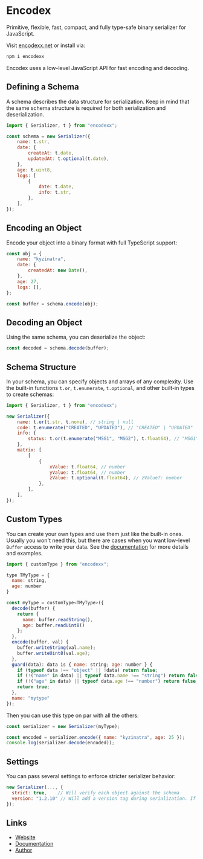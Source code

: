# Encodex

Primitive, flexible, fast, compact, and fully type-safe binary serializer for JavaScript.

Visit [encodexx.net](https://encodexx.net) or install via:

```bash
npm i encodexx
```

Encodex uses a low-level JavaScript API for fast encoding and decoding.

## Defining a Schema

A schema describes the data structure for serialization. Keep in mind that the same schema structure is required for both serialization and deserialization.

```js
import { Serializer, t } from "encodexx";

const schema = new Serializer({
	name: t.str,
	date: {
		createAt: t.date,
		updatedAt: t.optional(t.date),
	},
	age: t.uint8,
	logs: [
		{
			date: t.date,
			info: t.str,
		},
	],
});
```

## Encoding an Object

Encode your object into a binary format with full TypeScript support:

```js
const obj = {
	name: "kyzinatra",
	date: {
		createdAt: new Date(),
	},
	age: 27,
	logs: [],
};

const buffer = schema.encode(obj);
```

## Decoding an Object

Using the same schema, you can deserialize the object:

```js
const decoded = schema.decode(buffer);
```

## Schema Structure

In your schema, you can specify objects and arrays of any complexity. Use the built-in functions `t.or`, `t.enumerate`, `t.optional`, and other built-in types to create schemas:

```js
import { Serializer, t } from "encodexx";

new Serializer({
	name: t.or(t.str, t.none), // string | null
	code: t.enumerate("CREATED", "UPDATED"), // "CREATED" | "UPDATED"
	info: {
		status: t.or(t.enumerate("MSG1", "MSG2"), t.float64), // "MSG1" | "MSG2" | number
	},
	matrix: [
		[
			{
				xValue: t.float64, // number
				yValue: t.float64, // number
				zValue: t.optional(t.float64), // zValue?: number
			},
		],
	],
});
```

## Custom Types

You can create your own types and use them just like the built-in ones. Usually you won't need this, but there are cases when you want low-level `Buffer` access to write your data. See the [documentation](https://encodexx.net/docs) for more details and examples.

```js
import { customType } from "encodexx";

type TMyType = {
  name: string,
  age: number
}

const myType = customType<TMyType>({
  decode(buffer) {
    return {
      name: buffer.readString(),
      age: buffer.readUint8()
    };
  },
  encode(buffer, val) {
    buffer.writeString(val.name);
    buffer.writeUint8(val.age);
  },
  guard(data): data is { name: string; age: number } {
    if (typeof data !== "object" || !data) return false;
    if (!("name" in data) || typeof data.name !== "string") return false;
    if (!("age" in data) || typeof data.age !== "number") return false;
    return true;
  },
  name: "mytype"
});
```

Then you can use this type on par with all the others:

```js
const serializer = new Serializer(myType);

const encoded = serializer.encode({ name: "kyzinatra", age: 25 });
console.log(serializer.decode(encoded));
```

## Settings

You can pass several settings to enforce stricter serializer behavior:

```js
new Serializer(..., {
  strict: true,    // Will verify each object against the schema
  version: "1.2.10" // Will add a version tag during serialization. If the versions don't match during deserialization, it will throw an error
});
```

## Links

- [Website](https://encodexx.net)
- [Documentation](https://encodexx.net/docs)
- [Author](https://github.com/kyzinatra)

